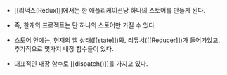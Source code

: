 - [[리덕스(Redux)]]에서는 한 애플리케이션당 하나의 스토어를 만들게 된다.
- 즉, 한개의 프로젝트는 단 하나의 스토어만 가질 수 있다.

- 스토어 안에는, 현재의 앱 상태([[state]])와, 리듀서([[Reducer]])가 들어가있고, 추가적으로 몇가지 내장 함수들이 있다.
- 대표적인 내장 함수로 [[dispatch()]]를 가지고 있다.